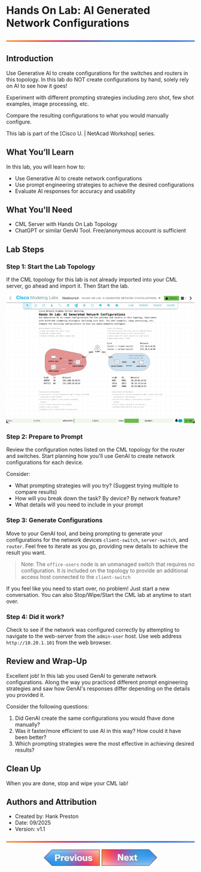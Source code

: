 # Hands On Lab: AI Generated Network Configurations

![line](../../images/banner.png)

## Introduction

Use Generative AI to create configurations for the switches and routers in this topology. In this lab do NOT create configurations by hand, solely rely on AI to see how it goes!

Experiment with different prompting strategies including zero shot, few shot examples, image processing, etc.

Compare the resulting configurations to what you would manually configure.  

This lab is part of the [Cisco U. | NetAcad Workshop] series.

## What You’ll Learn

In this lab, you will learn how to:

- Use Generative AI to create network configurations
- Use prompt engineering strategies to achieve the desired configurations
- Evaluate AI responses for accuracy and usability

## What You'll Need

- CML Server with Hands On Lab Topology
- ChatGPT or similar GenAI Tool. Free/anonymous account is sufficient

## Lab Steps

### Step 1: Start the Lab Topology

If the CML topology for this lab is not already imported into your CML server, go ahead and import it. Then Start the lab.

![](images/step01-cml-topology-01.jpg)

### Step 2: Prepare to Prompt

Review the configuration notes listed on the CML topology for the router and switches. Start planning how you'll use GenAI to create network configurations for each device. 

Consider:

* What prompting strategies will you try? (Suggest trying multiple to compare results)
* How will you break down the task? By device? By network feature?
* What details will you need to include in your prompt

### Step 3: Generate Configurations

Move to your GenAI tool, and being prompting to generate your configurations for the network devices `client-switch`, `server-switch`, and `router`. Feel free to iterate as you go, providing new details to achieve the result you want.

> Note: The `office-users` node is an unmanaged switch that requires no configuration. It is included on the topology to provide an additional access host connected to the `client-switch`

If you feel like you need to start over, no problem!  Just start a new conversation. You can also Stop/Wipe/Start the CML lab at anytime to start over.

### Step 4: Did it work?

Check to see if the network was configured correctly by attempting to navigate to the web-server from the `admin-user` host.  Use web address `http://10.20.1.101` from the web browser.

## Review and Wrap-Up

Excellent job!  In this lab you used GenAI to generate network configurations. Along the way you practiced different prompt engineering strategies and saw how GenAI's responses differ depending on the details you provided it.

Consider the following questions:

1. Did GenAI create the same configurations you would fhave done manually?
2. Was it faster/more efficient to use AI in this way? How could it have been better? 
3. Which prompting strategies were the most effective in achieving desired results?

## Clean Up

When you are done, stop and wipe your CML lab!

## Authors and Attribution

- Created by: Hank Preston
- Date: 09/2025
- Version: v1.1

![line](../../images/banner.png)
<p align="center">
<a href="../03-ai-in-action/1.md"><img src="../../images/previous.png" width="150px"></a>
<a href="../05-rag/1.md"><img src="../../images/next.png" width="150px"></a>
</p>
